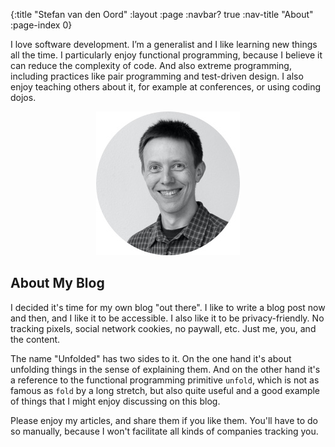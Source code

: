 {:title "Stefan van den Oord"
 :layout :page
 :navbar? true
 :nav-title "About"
 :page-index 0}

I love software development. I’m a generalist and I like learning new things all
the time. I particularly enjoy functional programming, because I believe it can
reduce the complexity of code. And also extreme programming, including practices
like pair programming and test-driven design. I also enjoy teaching others about
it, for example at conferences, or using coding dojos.

<p style="text-align: center"><img src="/img/stefan.jpg" /></p>

## About My Blog

I decided it's time for my own blog "out there". I like to write a blog post now
and then, and I like it to be accessible. I also like it to be privacy-friendly.
No tracking pixels, social network cookies, no paywall, etc. Just me, you, and
the content.

The name "Unfolded" has two sides to it. On the one hand it's about unfolding
things in the sense of explaining them. And on the other hand it's a reference
to the functional programming primitive `unfold`, which is not as famous as
`fold` by a long stretch, but also quite useful and a good example of things
that I might enjoy discussing on this blog.

Please enjoy my articles, and share them if you like them. You'll have to do so
manually, because I won't facilitate all kinds of companies tracking you.
